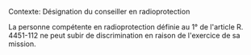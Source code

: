 Contexte: Désignation du conseiller en radioprotection

La personne compétente en radioprotection définie au 1° de l'article R. 4451-112 ne peut subir de discrimination en raison de l'exercice de sa mission.